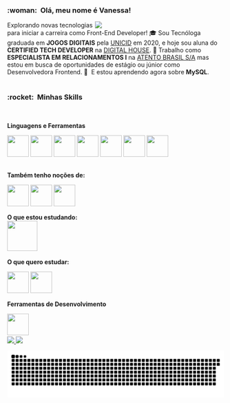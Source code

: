 <h3> :woman: &nbsp;Olá, meu nome é Vanessa! </h3>

<img src="https://raw.githubusercontent.com/MicaelliMedeiros/micaellimedeiros/master/image/computer-illustration.png" min-width="300px" max-width="300px" width="300px" align="right">

Explorando novas tecnologias para iniciar a carreira como Front-End Developer! 🎓&nbsp;Sou Tecnóloga graduada em **JOGOS DIGITAIS** pela <a href="https://www.unicid.edu.br">UNICID</a> em 2020, e hoje sou aluna do **CERTIFIED TECH DEVELOPER** na <a href="https://www.digitalhouse.com/br">DIGITAL HOUSE</a>. 💼&nbsp;Trabalho como **ESPECIALISTA EM RELACIONAMENTOS I** na <a href="https://atento.com/pb/atentonomundo/english-atento-in-brazil/">ATENTO BRASIL S/A</a> mas estou em busca de oportunidades de estágio ou júnior como Desenvolvedora Frontend. 🌱&nbsp; E estou aprendendo agora sobre **MySQL**.
<br/><br/>
<h3> :rocket: &nbsp;Minhas Skills </h3>
<br/>

**Linguagens e Ferramentas**
<br/>

<img height="50px" width="50px" src="https://cdn.jsdelivr.net/gh/devicons/devicon/icons/javascript/javascript-plain.svg" />    <img height="50px" width="50px" src="https://cdn.jsdelivr.net/gh/devicons/devicon/icons/html5/html5-plain-wordmark.svg" />    <img height="50px" width="50px" src="https://cdn.jsdelivr.net/gh/devicons/devicon/icons/css3/css3-plain-wordmark.svg" />    <img height="50px" width="50px" src="https://cdn.jsdelivr.net/gh/devicons/devicon/icons/sass/sass-original.svg" />    <img height="50px" width="50px" src="https://cdn.jsdelivr.net/gh/devicons/devicon/icons/bootstrap/bootstrap-plain.svg" />    <img height="50px" width="50px" src="https://cdn.jsdelivr.net/gh/devicons/devicon/icons/git/git-plain.svg" />    <img height="50px" width="50px" src="https://cdn.jsdelivr.net/gh/devicons/devicon/icons/github/github-original.svg" />    
<br/>

**Também tenho noções de:**

<img height="50px" width="50px"  src="https://cdn.jsdelivr.net/gh/devicons/devicon/icons/photoshop/photoshop-plain.svg" />    <img  height="50px" width="50px" src="https://cdn.jsdelivr.net/gh/devicons/devicon/icons/csharp/csharp-plain.svg" />   <img  height="50px" width="50px" src="https://cdn.jsdelivr.net/gh/devicons/devicon/icons/unity/unity-original.svg" />

**O que estou estudando:** 
<br/>
<img height="70px" width="70px" src="https://cdn.jsdelivr.net/gh/devicons/devicon/icons/mysql/mysql-original-wordmark.svg" />
<br/>

**O que quero estudar:**

<img height="50px" width="50px" src="https://cdn.jsdelivr.net/gh/devicons/devicon/icons/react/react-original-wordmark.svg" />    <img height="50px" width="50px" src="https://cdn.jsdelivr.net/gh/devicons/devicon/icons/typescript/typescript-plain.svg" />

**Ferramentas de Desenvolvimento**
<br/>

 <img height="50px" width="50px" src="https://cdn.jsdelivr.net/gh/devicons/devicon/icons/vscode/vscode-original.svg" />
<br/>

<a href="https://github.com/vanneeh">
  <img height="180em" src="https://github-readme-stats.vercel.app/api?username=vanneeh&theme=dracula&show_icons=true" />
</a>
<a href="https://github.com/vanneeh">
  <img height="180em" src="https://github-readme-stats.vercel.app/api/top-langs/?username=vanneeh&hide=html&layout=compact&theme=dracula" />
</a>

<br/>

![Snake animation](https://github.com/vanneeh/vanneeh/blob/output/github-contribution-grid-snake.svg)

